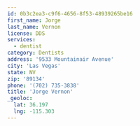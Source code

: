 ```yaml
---
id: 0b3c2ea3-c9f6-4656-8f53-48939265be16
first_name: Jorge
last_name: Vernon
license: DDS
services:
  - dentist
category: Dentists
address: '9533 Mountainair Avenue'
city: 'Las Vegas'
state: NV
zip: '89134'
phone: '(702) 735-3838'
title: 'Jorge Vernon'
_geoloc:
  lat: 36.197
  lng: -115.303
---
```

